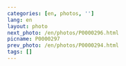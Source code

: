 ```yaml
---
categories: [en, photos, '']
lang: en
layout: photo
next_photo: /en/photos/P0000296.html
picname: P0000297
prev_photo: /en/photos/P0000294.html
tags: []
---
```


